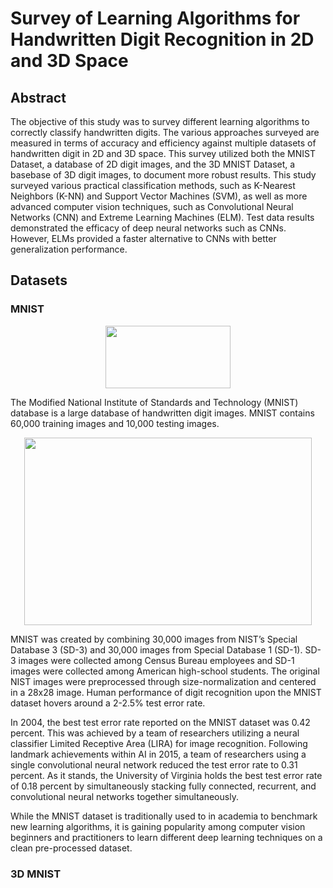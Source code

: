 # Survey of Learning Algorithms for Handwritten Digit Recognition in 2D and 3D Space

## Abstract
  The objective of this study was to survey different learning algorithms to correctly classify handwritten digits. The various approaches surveyed are measured in terms of accuracy and efficiency against multiple datasets of handwritten digit in 2D and 3D space. This survey utilized both the MNIST Dataset, a database of 2D digit images, and the 3D MNIST Dataset, a basebase of 3D digit images, to document more robust results. This study surveyed various practical classification methods, such as K-Nearest Neighbors (K-NN) and Support Vector Machines (SVM), as well as more advanced computer vision techniques, such as Convolutional Neural Networks (CNN) and Extreme Learning Machines (ELM). Test data results demonstrated the efficacy of deep neural networks such as CNNs. However, ELMs provided a faster alternative to CNNs with better generalization performance.

## Datasets 

### MNIST
<p align="center">
  <img width="200" height="100" src="https://github.com/brodyu/handwritten-digit-recognition/blob/main/graphics/training_set_images.jpg">
</p>

  The Modified National Institute of Standards and Technology (MNIST) database is a large database of handwritten digit images. MNIST contains 60,000 training images and 10,000 testing images.
  
<p align="center">
  <img width="460" height="300" src="https://github.com/brodyu/handwritten-digit-recognition/blob/main/graphics/countplt.jpg">
</p>
  
  MNIST was created by combining 30,000 images from NIST’s Special Database 3 (SD-3) and 30,000 images from Special Database 1 (SD-1). SD-3 images were collected among Census Bureau employees and SD-1 images were collected among American high-school students. The original NIST images were preprocessed through size-normalization and centered in a 28x28 image. Human performance of digit recognition upon the MNIST dataset hovers around a 2-2.5% test error rate. 
  
  In 2004, the best test error rate reported on the MNIST dataset was 0.42 percent. This was achieved by a team of researchers utilizing a neural classifier Limited Receptive Area (LIRA) for image recognition. Following landmark achievements within AI in 2015, a team of researchers using a single convolutional neural network reduced the test error rate to 0.31 percent. As it stands, the University of Virginia holds the best test error rate of 0.18 percent by simultaneously stacking fully connected, recurrent, and convolutional neural networks together simultaneously.
  
  While the MNIST dataset is traditionally used to in academia to benchmark new learning algorithms, it is gaining popularity among computer vision beginners and practitioners to learn different deep learning techniques on a clean pre-processed dataset. 
  
### 3D MNIST
